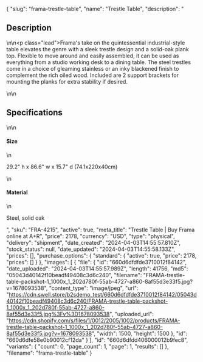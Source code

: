 {
  "slug": "frama-trestle-table",
  "name": "Trestle Table",
  "description": "<h2>Description</h2>\n<!-- split -->\n<p class=\"lead\">Frama's take on the quintessential industrial-style table elevates the genre with a sleek trestle design and a solid-oak plank top. Flexible to move around and easily assembled, it can be used as everything from a studio working desk to a dining table. The steel trestles come in a choice of gleaming stainless or an inky blackened finish to complement the rich oiled wood. Included are 2 support brackets for mounting the planks for extra stability if desired.</p>\n<!-- split -->\n<h2>Specifications</h2>\n<!-- split -->\n<h4>Size</h4>\n<p>29.2\" h x 86.6\" w x 15.7\" d (74.1x220x40cm)</p>\n<h4>Material</h4>\n<p>Steel, solid oak</p>",
  "sku": "FRA-4215",
  "active": true,
  "meta_title": "Trestle Table | Buy Frama online at A+R",
  "price": 2178,
  "currency": "USD",
  "type": "physical",
  "delivery": "shipment",
  "date_created": "2024-04-03T14:55:57.810Z",
  "stock_status": null,
  "date_updated": "2024-04-03T14:55:58.133Z",
  "prices": [],
  "purchase_options": {
    "standard": {
      "active": true,
      "price": 2178,
      "prices": []
    }
  },
  "images": [
    {
      "file": {
        "id": "660d6dfdfde3710012f84142",
        "date_uploaded": "2024-04-03T14:55:57.989Z",
        "length": 41756,
        "md5": "05043d40142f10beadf49408c3d6c240",
        "filename": "FRAMA-trestle-table-packshot-1_1000x_1_202d780f-55ab-4727-a860-8af55d3e33f5.jpg?v=1678093538",
        "content_type": "image/jpeg",
        "url": "https://cdn.swell.store/b2sdemo_test/660d6dfdfde3710012f84142/05043d40142f10beadf49408c3d6c240/FRAMA-trestle-table-packshot-1_1000x_1_202d780f-55ab-4727-a860-8af55d3e33f5.jpg%3Fv%3D1678093538",
        "uploaded_url": "https://cdn.shopify.com/s/files/1/0012/2005/1002/products/FRAMA-trestle-table-packshot-1_1000x_1_202d780f-55ab-4727-a860-8af55d3e33f5.jpg?v=1678093538",
        "width": 1500,
        "height": 1500
      },
      "id": "660d6dfe58e0b90012cf12da"
    }
  ],
  "id": "660d6dfdd406000012b9fec8",
  "variants": {
    "count": 0,
    "page_count": 1,
    "page": 1,
    "results": []
  },
  "filename": "frama-trestle-table"
}